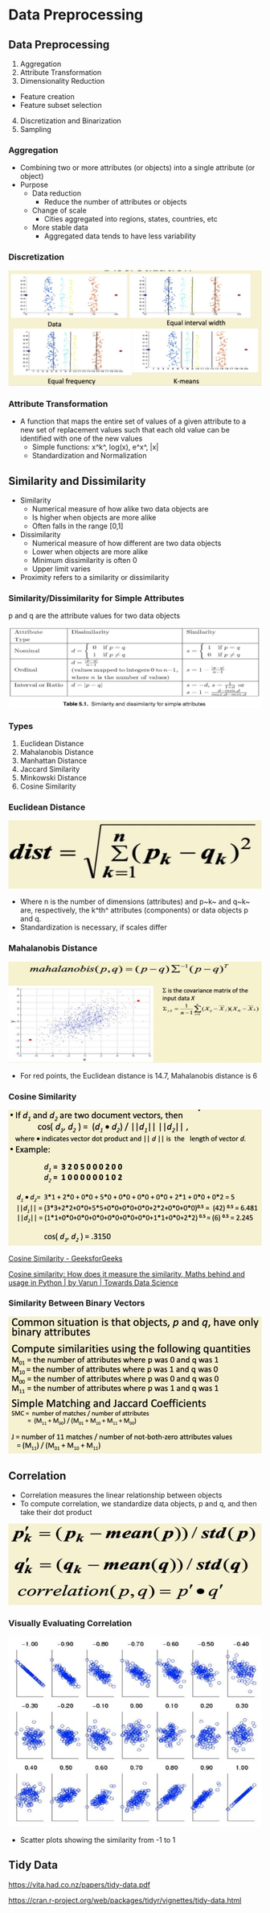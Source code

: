 # Data Preprocessing

## Data Preprocessing

1. Aggregation
2. Attribute Transformation
3. Dimensionality Reduction

- Feature creation
- Feature subset selection

4. Discretization and Binarization
5. Sampling

### Aggregation

- Combining two or more attributes (or objects) into a single attribute (or object)
- Purpose
    - Data reduction
        - Reduce the number of attributes or objects
    - Change of scale
        - Cities aggregated into regions, states, countries, etc
    - More stable data
        - Aggregated data tends to have less variability

### Discretization

![image](../../../media/Data-Preprocessing-image1.jpg)

### Attribute Transformation

- A function that maps the entire set of values of a given attribute to a new set of replacement values such that each old value can be identified with one of the new values
    - Simple functions: x^k^, log(x), e^x^, |x|
    - Standardization and Normalization

## Similarity and Dissimilarity

- Similarity
    - Numerical measure of how alike two data objects are
    - Is higher when objects are more alike
    - Often falls in the range [0,1]
- Dissimilarity
    - Numerical measure of how different are two data objects
    - Lower when objects are more alike
    - Minimum dissimilarity is often 0
    - Upper limit varies
- Proximity refers to a similarity or dissimilarity

### Similarity/Dissimilarity for Simple Attributes

p and q are the attribute values for two data objects

![image](../../../media/Data-Preprocessing-image2.jpg)

### Types

1. Euclidean Distance
2. Mahalanobis Distance
3. Manhattan Distance
4. Jaccard Similarity
5. Minkowski Distance
6. Cosine Similarity

### Euclidean Distance

![image](../../../media/Data-Preprocessing-image3.jpg)

- Where n is the number of dimensions (attributes) and p~k~ and q~k~ are, respectively, the k^th^ attributes (components) or data objects p and q.
- Standardization is necessary, if scales differ

### Mahalanobis Distance

![image](../../../media/Data-Preprocessing-image4.jpg)

- For red points, the Euclidean distance is 14.7, Mahalanobis distance is 6

### Cosine Similarity

![image](../../../media/Data-Preprocessing-image5.jpg)

[Cosine Similarity - GeeksforGeeks](https://www.geeksforgeeks.org/cosine-similarity/)

[Cosine similarity: How does it measure the similarity, Maths behind and usage in Python | by Varun | Towards Data Science](https://towardsdatascience.com/cosine-similarity-how-does-it-measure-the-similarity-maths-behind-and-usage-in-python-50ad30aad7db)

### Similarity Between Binary Vectors

![image](../../../media/Data-Preprocessing-image6.jpg)

## Correlation

- Correlation measures the linear relationship between objects
- To compute correlation, we standardize data objects, p and q, and then take their dot product

![image](../../../media/Data-Preprocessing-image7.jpg)

### Visually Evaluating Correlation

![image](../../../media/Data-Preprocessing-image8.jpg)

- Scatter plots showing the similarity from -1 to 1

## Tidy Data

https://vita.had.co.nz/papers/tidy-data.pdf

https://cran.r-project.org/web/packages/tidyr/vignettes/tidy-data.html
